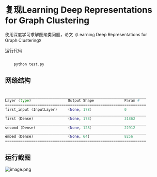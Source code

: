 

# 复现Learning Deep Representations for Graph Clustering

使用深度学习求解图聚类问题，论文《Learning Deep Representations for Graph Clustering》

运行代码

```python
    
    python test.py

```


## 网络结构

```python

_________________________________________________________________
Layer (type)                 Output Shape              Param #   
=================================================================
first_input (InputLayer)     (None, 178)               0         
_________________________________________________________________
first (Dense)                (None, 178)               31862     
_________________________________________________________________
second (Dense)               (None, 128)               22912     
_________________________________________________________________
embed (Dense)                (None, 64)                8256      
=================================================================

```

## 运行截图

![image.png](https://upload-images.jianshu.io/upload_images/5786775-24f336e38a95feba.png?imageMogr2/auto-orient/strip%7CimageView2/2/w/1240)



